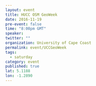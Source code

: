 ```yaml
---
layout: event
title: HUCC OSM GeoWeek
date: 2016-11-19
pre-event: false
time: "8:00pm GMT"
speaker: 
twitter: ""
organization: University of Cape Coast
permalink: event/UCCGeoWeek
tags: 
  - saturday
category: event
published: true
lat: 5.1188
lon: -1.2890
---
```


